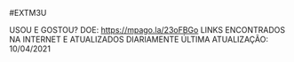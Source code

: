 #EXTM3U

USOU E GOSTOU? DOE:
https://mpago.la/23oFBGo
LINKS ENCONTRADOS NA INTERNET E ATUALIZADOS DIARIAMENTE
ÚLTIMA ATUALIZAÇÃO: 10/04/2021
